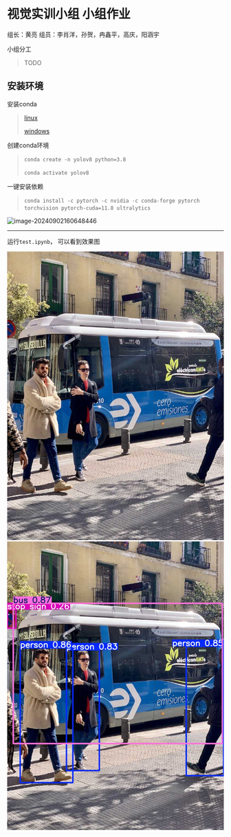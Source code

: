 # 视觉实训小组 小组作业
组长：黄亮
组员：李肖洋，孙贺，冉鑫平，高庆，阳涵宇

小组分工

> TODO 


## 安装环境

安装conda

> [linux](https://repo.anaconda.com/archive/Anaconda3-2024.06-1-Linux-x86_64.sh)
>
> [windows](https://repo.anaconda.com/archive/Anaconda3-2024.06-1-Linux-x86_64.sh)

创建conda环境

> `conda create -n yolov8 python=3.8`
> 
> `conda activate yolov8`

一键安装依赖

> `conda install -c pytorch -c nvidia -c conda-forge pytorch torchvision pytorch-cuda=11.8 ultralytics`

![image-20240902160648446](https://my-img-typora.oss-cn-chengdu.aliyuncs.com/img/image-20240902160648446.png)

***

运行`test.ipynb`， 可以看到效果图

![before](bus.jpg)
![result](res.jpg)